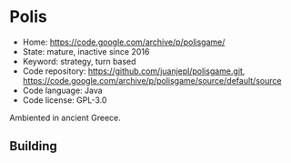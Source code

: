 # Polis

- Home: https://code.google.com/archive/p/polisgame/
- State: mature, inactive since 2016
- Keyword: strategy, turn based
- Code repository: https://github.com/juanjepl/polisgame.git, https://code.google.com/archive/p/polisgame/source/default/source
- Code language: Java
- Code license: GPL-3.0

Ambiented in ancient Greece.

## Building
